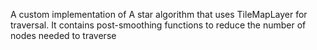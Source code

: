   A custom implementation of A star algorithm that uses TileMapLayer for traversal. It contains post-smoothing functions to reduce the number of nodes needed to traverse
